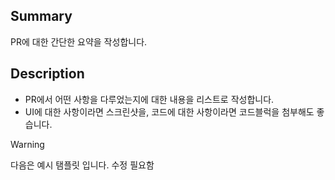 ## Summary

PR에 대한 간단한 요약을 작성합니다.

## Description

- PR에서 어떤 사항을 다루었는지에 대한 내용을 리스트로 작성합니다.
- UI에 대한 사항이라면 스크린샷을, 코드에 대한 사항이라면 코드블럭을 첨부해도 좋습니다.


> [!WARNING]
> 다음은 예시 탬플릿 입니다. 수정 필요함
